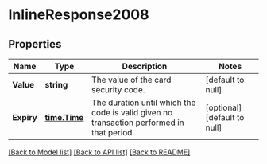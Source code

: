 # InlineResponse2008

## Properties
Name | Type | Description | Notes
------------ | ------------- | ------------- | -------------
**Value** | **string** | The value of the card security code. | [default to null]
**Expiry** | [**time.Time**](time.Time.md) | The duration until which the code is valid given no transaction performed in that period | [optional] [default to null]

[[Back to Model list]](../README.md#documentation-for-models) [[Back to API list]](../README.md#documentation-for-api-endpoints) [[Back to README]](../README.md)

